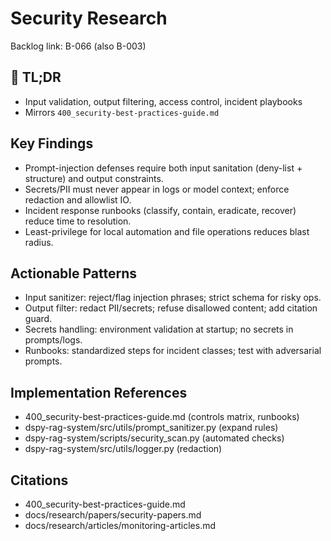 <!-- CONTEXT_REFERENCE: 400_context-priority-guide.md -->

# Security Research

Backlog link: B-066 (also B-003)

<!-- ANCHOR: tldr -->
<a id="tldr"></a>

## 🔎 TL;DR

- Input validation, output filtering, access control, incident playbooks
- Mirrors `400_security-best-practices-guide.md`

<!-- ANCHOR: key-findings -->
<a id="key-findings"></a>

 
## Key Findings
- Prompt-injection defenses require both input sanitation (deny-list + structure) and output constraints.
- Secrets/PII must never appear in logs or model context; enforce redaction and allowlist IO.
- Incident response runbooks (classify, contain, eradicate, recover) reduce time to resolution.
- Least-privilege for local automation and file operations reduces blast radius.

<!-- ANCHOR: actionable-patterns -->
<a id="actionable-patterns"></a>

 
## Actionable Patterns
- Input sanitizer: reject/flag injection phrases; strict schema for risky ops.
- Output filter: redact PII/secrets; refuse disallowed content; add citation guard.
- Secrets handling: environment validation at startup; no secrets in prompts/logs.
- Runbooks: standardized steps for incident classes; test with adversarial prompts.

<!-- ANCHOR: implementation-refs -->
<a id="implementation-refs"></a>

 
## Implementation References
- 400_security-best-practices-guide.md (controls matrix, runbooks)
- dspy-rag-system/src/utils/prompt_sanitizer.py (expand rules)
- dspy-rag-system/scripts/security_scan.py (automated checks)
- dspy-rag-system/src/utils/logger.py (redaction)

<!-- ANCHOR: citations -->
<a id="citations"></a>

 
## Citations
- 400_security-best-practices-guide.md
- docs/research/papers/security-papers.md
- docs/research/articles/monitoring-articles.md

